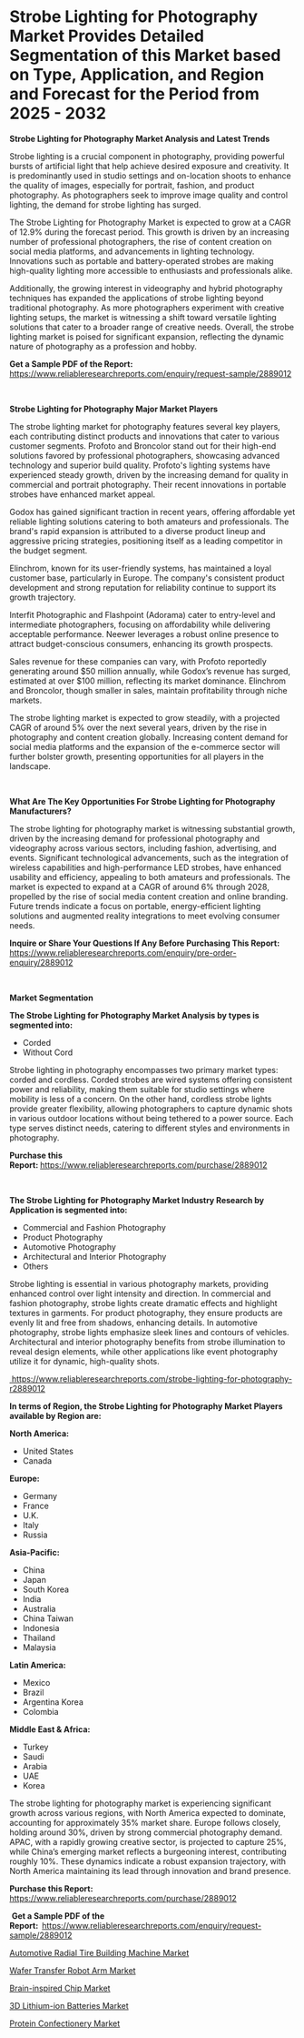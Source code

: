 <p><h1>Strobe Lighting for Photography Market Provides Detailed Segmentation of this Market based on Type, Application, and Region and Forecast for the Period from 2025 - 2032</h1></p><p><strong>Strobe Lighting for Photography Market Analysis and Latest Trends</strong></p>
<p><p>Strobe lighting is a crucial component in photography, providing powerful bursts of artificial light that help achieve desired exposure and creativity. It is predominantly used in studio settings and on-location shoots to enhance the quality of images, especially for portrait, fashion, and product photography. As photographers seek to improve image quality and control lighting, the demand for strobe lighting has surged.</p><p>The Strobe Lighting for Photography Market is expected to grow at a CAGR of 12.9% during the forecast period. This growth is driven by an increasing number of professional photographers, the rise of content creation on social media platforms, and advancements in lighting technology. Innovations such as portable and battery-operated strobes are making high-quality lighting more accessible to enthusiasts and professionals alike.</p><p>Additionally, the growing interest in videography and hybrid photography techniques has expanded the applications of strobe lighting beyond traditional photography. As more photographers experiment with creative lighting setups, the market is witnessing a shift toward versatile lighting solutions that cater to a broader range of creative needs. Overall, the strobe lighting market is poised for significant expansion, reflecting the dynamic nature of photography as a profession and hobby.</p></p>
<p><strong>Get a Sample PDF of the Report:&nbsp;</strong> <a href="https://www.reliableresearchreports.com/enquiry/request-sample/2889012?utm_campaign=2286&utm_medium=2&utm_source=Github&utm_content=ia&utm_term=14032025&utm_id=strobe-lighting-for-photography">https://www.reliableresearchreports.com/enquiry/request-sample/2889012</a></p>
<p>&nbsp;</p>
<p><strong>Strobe Lighting for Photography Major Market Players</strong></p>
<p><p>The strobe lighting market for photography features several key players, each contributing distinct products and innovations that cater to various customer segments. Profoto and Broncolor stand out for their high-end solutions favored by professional photographers, showcasing advanced technology and superior build quality. Profoto's lighting systems have experienced steady growth, driven by the increasing demand for quality in commercial and portrait photography. Their recent innovations in portable strobes have enhanced market appeal.</p><p>Godox has gained significant traction in recent years, offering affordable yet reliable lighting solutions catering to both amateurs and professionals. The brand's rapid expansion is attributed to a diverse product lineup and aggressive pricing strategies, positioning itself as a leading competitor in the budget segment.</p><p>Elinchrom, known for its user-friendly systems, has maintained a loyal customer base, particularly in Europe. The company's consistent product development and strong reputation for reliability continue to support its growth trajectory.</p><p>Interfit Photographic and Flashpoint (Adorama) cater to entry-level and intermediate photographers, focusing on affordability while delivering acceptable performance. Neewer leverages a robust online presence to attract budget-conscious consumers, enhancing its growth prospects.</p><p>Sales revenue for these companies can vary, with Profoto reportedly generating around $50 million annually, while Godox’s revenue has surged, estimated at over $100 million, reflecting its market dominance. Elinchrom and Broncolor, though smaller in sales, maintain profitability through niche markets.</p><p>The strobe lighting market is expected to grow steadily, with a projected CAGR of around 5% over the next several years, driven by the rise in photography and content creation globally. Increasing content demand for social media platforms and the expansion of the e-commerce sector will further bolster growth, presenting opportunities for all players in the landscape.</p></p>
<p>&nbsp;</p>
<p><strong>What Are The Key Opportunities For Strobe Lighting for Photography Manufacturers?</strong></p>
<p><p>The strobe lighting for photography market is witnessing substantial growth, driven by the increasing demand for professional photography and videography across various sectors, including fashion, advertising, and events. Significant technological advancements, such as the integration of wireless capabilities and high-performance LED strobes, have enhanced usability and efficiency, appealing to both amateurs and professionals. The market is expected to expand at a CAGR of around 6% through 2028, propelled by the rise of social media content creation and online branding. Future trends indicate a focus on portable, energy-efficient lighting solutions and augmented reality integrations to meet evolving consumer needs.</p></p>
<p><strong>Inquire or Share Your Questions If Any Before Purchasing This Report:</strong> <a href="https://www.reliableresearchreports.com/enquiry/pre-order-enquiry/2889012?utm_campaign=2286&utm_medium=2&utm_source=Github&utm_content=ia&utm_term=14032025&utm_id=strobe-lighting-for-photography">https://www.reliableresearchreports.com/enquiry/pre-order-enquiry/2889012</a></p>
<p>&nbsp;</p>
<p><strong>Market Segmentation</strong></p>
<p><strong>The Strobe Lighting for Photography Market Analysis by types is segmented into:</strong></p>
<p><ul><li>Corded</li><li>Without Cord</li></ul></p>
<p><p>Strobe lighting in photography encompasses two primary market types: corded and cordless. Corded strobes are wired systems offering consistent power and reliability, making them suitable for studio settings where mobility is less of a concern. On the other hand, cordless strobe lights provide greater flexibility, allowing photographers to capture dynamic shots in various outdoor locations without being tethered to a power source. Each type serves distinct needs, catering to different styles and environments in photography.</p></p>
<p><strong>Purchase this Report:&nbsp;</strong><a href="https://www.reliableresearchreports.com/purchase/2889012?utm_campaign=2286&utm_medium=2&utm_source=Github&utm_content=ia&utm_term=14032025&utm_id=strobe-lighting-for-photography">https://www.reliableresearchreports.com/purchase/2889012</a></p>
<p>&nbsp;</p>
<p><strong>The Strobe Lighting for Photography Market Industry Research by Application is segmented into:</strong></p>
<p><ul><li>Commercial and Fashion Photography</li><li>Product Photography</li><li>Automotive Photography</li><li>Architectural and Interior Photography</li><li>Others</li></ul></p>
<p><p>Strobe lighting is essential in various photography markets, providing enhanced control over light intensity and direction. In commercial and fashion photography, strobe lights create dramatic effects and highlight textures in garments. For product photography, they ensure products are evenly lit and free from shadows, enhancing details. In automotive photography, strobe lights emphasize sleek lines and contours of vehicles. Architectural and interior photography benefits from strobe illumination to reveal design elements, while other applications like event photography utilize it for dynamic, high-quality shots.</p></p>
<p><a href="https://www.reliableresearchreports.com/strobe-lighting-for-photography-r2889012?utm_campaign=2286&utm_medium=2&utm_source=Github&utm_content=ia&utm_term=14032025&utm_id=strobe-lighting-for-photography">&nbsp;https://www.reliableresearchreports.com/strobe-lighting-for-photography-r2889012</a></p>
<p><strong>In terms of Region, the Strobe Lighting for Photography Market Players available by Region are:</strong></p>
<p>
    <p> <strong> North America: </strong>
        <ul>
            <li>United States</li>
            <li>Canada</li>
        </ul>
        </p> 
    <p> <strong> Europe: </strong>
        <ul>
            <li>Germany</li>
            <li>France</li>
            <li>U.K.</li>
            <li>Italy</li>
            <li>Russia</li>
        </ul>
        </p> 
    <p> <strong> Asia-Pacific: </strong>
        <ul>
            <li>China</li>
            <li>Japan</li>
            <li>South Korea</li>
            <li>India</li>
            <li>Australia</li>
            <li>China Taiwan</li>
            <li>Indonesia</li>
            <li>Thailand</li>
            <li>Malaysia</li>
        </ul>
        </p> 
    <p> <strong> Latin America: </strong>
        <ul>
            <li>Mexico</li>
            <li>Brazil</li>
            <li>Argentina Korea</li>
            <li>Colombia</li>
        </ul>
        </p> 
    <p> <strong> Middle East & Africa: </strong>
        <ul>
            <li>Turkey</li>
            <li>Saudi</li>
            <li>Arabia</li>
            <li>UAE</li>
            <li>Korea</li>
        </ul>
    </p>
    </p>
<p><p>The strobe lighting for photography market is experiencing significant growth across various regions, with North America expected to dominate, accounting for approximately 35% market share. Europe follows closely, holding around 30%, driven by strong commercial photography demand. APAC, with a rapidly growing creative sector, is projected to capture 25%, while China’s emerging market reflects a burgeoning interest, contributing roughly 10%. These dynamics indicate a robust expansion trajectory, with North America maintaining its lead through innovation and brand presence.</p></p>
<p><strong>Purchase this Report: </strong><a href="https://www.reliableresearchreports.com/purchase/2889012?utm_campaign=2286&utm_medium=2&utm_source=Github&utm_content=ia&utm_term=14032025&utm_id=strobe-lighting-for-photography">https://www.reliableresearchreports.com/purchase/2889012</a></p>
<p>&nbsp;<strong>Get a Sample PDF of the Report:&nbsp;&nbsp;</strong><a href="https://www.reliableresearchreports.com/enquiry/request-sample/2889012?utm_campaign=2286&utm_medium=2&utm_source=Github&utm_content=ia&utm_term=14032025&utm_id=strobe-lighting-for-photography">https://www.reliableresearchreports.com/enquiry/request-sample/2889012</a></p>
<p><strong></strong></p>
<p><p><a href="https://github.com/sadaandilou/Market-Research-Report-List-1/blob/main/automotive-radial-tire-building-machine-market.md?utm_campaign=2286&utm_medium=2&utm_source=Github&utm_content=ia&utm_term=14032025&utm_id=strobe-lighting-for-photography">Automotive Radial Tire Building Machine Market</a></p><p><a href="https://www.linkedin.com/pulse/wafer-transfer-robot-arm-market-analysis-qualitative-quantitative-fln9e?utm_campaign=2286&utm_medium=2&utm_source=Github&utm_content=ia&utm_term=14032025&utm_id=strobe-lighting-for-photography">Wafer Transfer Robot Arm Market</a></p><p><a href="https://www.linkedin.com/pulse/sales-projections-analysis-brain-inspired-chip-market-expected-o42bf?utm_campaign=2286&utm_medium=2&utm_source=Github&utm_content=ia&utm_term=14032025&utm_id=strobe-lighting-for-photography">Brain-inspired Chip Market</a></p><p><a href="https://github.com/moroesarta/Market-Research-Report-List-1/blob/main/3d-lithium-ion-batteries-market.md?utm_campaign=2286&utm_medium=2&utm_source=Github&utm_content=ia&utm_term=14032025&utm_id=strobe-lighting-for-photography">3D Lithium-ion Batteries Market</a></p><p><a href="https://www.linkedin.com/pulse/decoding-protein-confectionery-market-dynamics-strategic-iugyc?utm_campaign=2286&utm_medium=2&utm_source=Github&utm_content=ia&utm_term=14032025&utm_id=strobe-lighting-for-photography">Protein Confectionery Market</a></p></p>